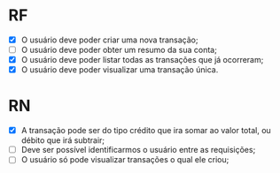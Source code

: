 # RF

- [x] O usuário deve poder criar uma nova transação;
- [ ] O usuário deve poder obter um resumo da sua conta;
- [x] O usuário deve poder listar todas as transações que já ocorreram;
- [x] O usuário deve poder visualizar uma transação única.

# RN

- [x] A transação pode ser do tipo crédito que ira somar ao valor total, ou débito que irá subtrair;
- [ ] Deve ser possível identificarmos o usuário entre as requisições;
- [ ] O usuário só pode visualizar transações o qual ele criou;